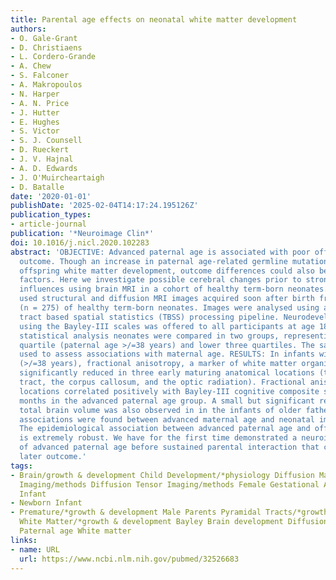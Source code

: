 ```yaml
---
title: Parental age effects on neonatal white matter development
authors:
- O. Gale-Grant
- D. Christiaens
- L. Cordero-Grande
- A. Chew
- S. Falconer
- A. Makropoulos
- N. Harper
- A. N. Price
- J. Hutter
- E. Hughes
- S. Victor
- S. J. Counsell
- D. Rueckert
- J. V. Hajnal
- A. D. Edwards
- J. O'Muircheartaigh
- D. Batalle
date: '2020-01-01'
publishDate: '2025-02-04T14:17:24.195126Z'
publication_types:
- article-journal
publication: '*Neuroimage Clin*'
doi: 10.1016/j.nicl.2020.102283
abstract: 'OBJECTIVE: Advanced paternal age is associated with poor offspring developmental
  outcome. Though an increase in paternal age-related germline mutations may affect
  offspring white matter development, outcome differences could also be due to psychosocial
  factors. Here we investigate possible cerebral changes prior to strong environmental
  influences using brain MRI in a cohort of healthy term-born neonates. METHODS: We
  used structural and diffusion MRI images acquired soon after birth from a cohort
  (n = 275) of healthy term-born neonates. Images were analysed using a customised
  tract based spatial statistics (TBSS) processing pipeline. Neurodevelopmental assessment
  using the Bayley-III scales was offered to all participants at age 18 months. For
  statistical analysis neonates were compared in two groups, representing the upper
  quartile (paternal age >/=38 years) and lower three quartiles. The same method was
  used to assess associations with maternal age. RESULTS: In infants with older fathers
  (>/=38 years), fractional anisotropy, a marker of white matter organisation, was
  significantly reduced in three early maturing anatomical locations (the corticospinal
  tract, the corpus callosum, and the optic radiation). Fractional anisotropy in these
  locations correlated positively with Bayley-III cognitive composite score at 18
  months in the advanced paternal age group. A small but significant reduction in
  total brain volume was also observed in in the infants of older fathers. No significant
  associations were found between advanced maternal age and neonatal imaging. CONCLUSIONS:
  The epidemiological association between advanced paternal age and offspring outcome
  is extremely robust. We have for the first time demonstrated a neuroimaging phenotype
  of advanced paternal age before sustained parental interaction that correlates with
  later outcome.'
tags:
- Brain/growth & development Child Development/*physiology Diffusion Magnetic Resonance
  Imaging/methods Diffusion Tensor Imaging/methods Female Gestational Age Humans Infant
  Infant
- Newborn Infant
- Premature/*growth & development Male Parents Pyramidal Tracts/*growth & development
  White Matter/*growth & development Bayley Brain development Diffusion MRI Newborn
  Paternal age White matter
links:
- name: URL
  url: https://www.ncbi.nlm.nih.gov/pubmed/32526683
---
```

